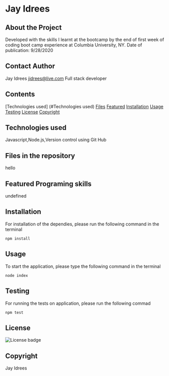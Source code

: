 # Jay Idrees
## About the Project

Developed with the skills I learnt at the bootcamp by the end of first week of coding boot camp experience at Columbia University, NY. Date of publication: 9/28/2020

## Contact Author

Jay Idrees
jidrees@live.com
Full stack developer

## Contents

[Technologies used] (#Technologies used)
[Files](#files)
[Featured](#featured)
[Installation](#installation)
[Usage](#usage)
[Testing](#testing)
[License](#license)
[Copyright](#copyright)


## Technologies used

Javascript,Node.js,Version control using Git Hub

## Files in the repository


hello


## Featured Programing skills

undefined

## Installation

For installation of the dependies, please run the following command in the terminal
```
npm install
```

## Usage

To start the application, please type the following command in the terminal

```
node index
```


## Testing

For running the tests on application, please run the following commad

```
npm test
```


## License 

![License badge](https://img.shields.io/badge/license-MIT-blue.svg)


## Copyright 
Jay Idrees


